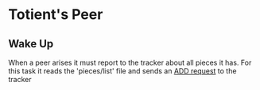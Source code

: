 Totient's Peer
==============


## Wake Up

When a peer arises it must report to the tracker about all pieces it has. For this task it reads the 'pieces/list' file
and sends an [ADD request](https://github.com/pin3da/totient/blob/master/doc/tracker.md#add) to the tracker
